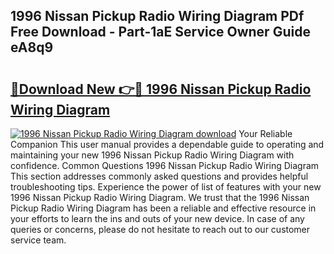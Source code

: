 ## 1996 Nissan Pickup Radio Wiring Diagram PDf Free Download - Part-1aE Service Owner Guide eA8q9

# <h2><a href="http://dfknvq.blite.top/?on=1996+Nissan+Pickup+Radio+Wiring+Diagram">🔗Download New 👉🔴 1996 Nissan Pickup Radio Wiring Diagram</a></h2>

[![1996 Nissan Pickup Radio Wiring Diagram download](https://i.imgur.com/lujVjoI.png)](http://dfknvq.blite.top/?on=1996+Nissan+Pickup+Radio+Wiring+Diagram)
Your Reliable Companion This user manual provides a dependable guide to operating and maintaining your new 1996 Nissan Pickup Radio Wiring Diagram with confidence. Common Questions 1996 Nissan Pickup Radio Wiring Diagram This section addresses commonly asked questions and provides helpful troubleshooting tips. Experience the power of list of features with your new 1996 Nissan Pickup Radio Wiring Diagram. We trust that the 1996 Nissan Pickup Radio Wiring Diagram has been a reliable and effective resource in your efforts to learn the ins and outs of your new device. In case of any queries or concerns, please do not hesitate to reach out to our customer service team.
